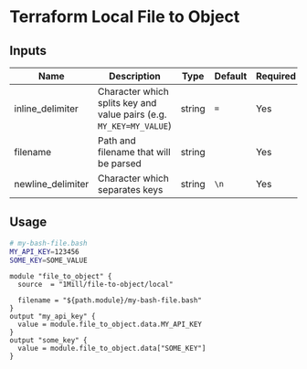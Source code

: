 # Terraform Local File to Object

## Inputs

| Name              | Description                                                         | Type   | Default | Required |
|-------------------|---------------------------------------------------------------------|--------|---------|----------|
| inline_delimiter  | Character which splits key and value pairs (e.g. `MY_KEY=MY_VALUE`) | string | `=`     | Yes      |
| filename          | Path and filename that will be parsed                               | string |         | Yes      |
| newline_delimiter | Character which separates keys                                      | string | `\n`    | Yes      |

## Usage

```bash
# my-bash-file.bash
MY_API_KEY=123456
SOME_KEY=SOME_VALUE
```

```hcl
module "file_to_object" {
  source  = "1Mill/file-to-object/local"

  filename = "${path.module}/my-bash-file.bash"
}
output "my_api_key" {
  value = module.file_to_object.data.MY_API_KEY
}
output "some_key" {
  value = module.file_to_object.data["SOME_KEY"]
}
```
